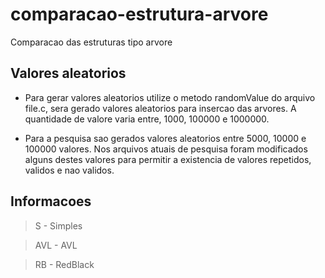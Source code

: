 # comparacao-estrutura-arvore
Comparacao das estruturas tipo arvore

## Valores aleatorios

- Para gerar valores aleatorios utilize o metodo randomValue do arquivo file.c, sera gerado valores aleatorios para insercao das arvores. A quantidade de valore varia entre, 1000, 100000 e 1000000.

- Para a pesquisa sao gerados valores aleatorios entre 5000, 10000 e 100000 valores. Nos arquivos atuais de pesquisa foram modificados alguns destes valores para permitir a existencia de valores repetidos, validos e nao validos.

## Informacoes

> S - Simples

> AVL - AVL

> RB - RedBlack